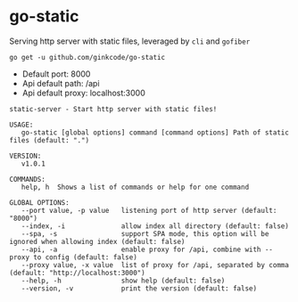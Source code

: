 # go-static

Serving http server with static files, leveraged by `cli` and `gofiber`

```
go get -u github.com/ginkcode/go-static
```

- Default port: 8000
- Api default path: /api
- Api default proxy: localhost:3000

```shell
static-server - Start http server with static files!

USAGE:
   go-static [global options] command [command options] Path of static files (default: ".")

VERSION:
   v1.0.1

COMMANDS:
   help, h  Shows a list of commands or help for one command

GLOBAL OPTIONS:
   --port value, -p value   listening port of http server (default: "8000")
   --index, -i              allow index all directory (default: false)
   --spa, -s                support SPA mode, this option will be ignored when allowing index (default: false)
   --api, -a                enable proxy for /api, combine with --proxy to config (default: false)
   --proxy value, -x value  list of proxy for /api, separated by comma (default: "http://localhost:3000")
   --help, -h               show help (default: false)
   --version, -v            print the version (default: false)

```
